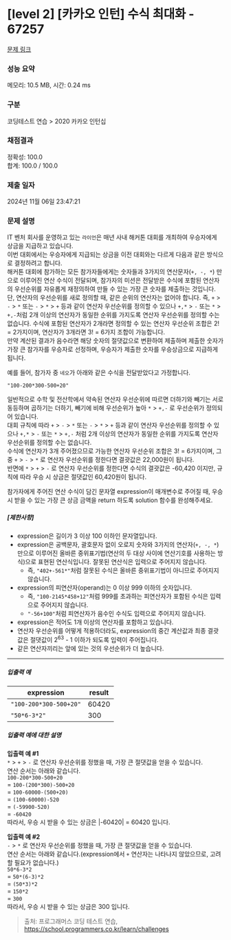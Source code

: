# [level 2] [카카오 인턴] 수식 최대화 - 67257 

[문제 링크](https://school.programmers.co.kr/learn/courses/30/lessons/67257) 

### 성능 요약

메모리: 10.5 MB, 시간: 0.24 ms

### 구분

코딩테스트 연습 > 2020 카카오 인턴십

### 채점결과

정확성: 100.0<br/>합계: 100.0 / 100.0

### 제출 일자

2024년 11월 06일 23:47:21

### 문제 설명

<p>IT 벤처 회사를 운영하고 있는 <code>라이언</code>은 매년 사내 해커톤 대회를 개최하여 우승자에게 상금을 지급하고 있습니다.<br>
이번 대회에서는 우승자에게 지급되는 상금을 이전 대회와는 다르게 다음과 같은 방식으로 결정하려고 합니다.<br>
해커톤 대회에 참가하는 모든 참가자들에게는 숫자들과 3가지의 연산문자(<code>+, -, *</code>) 만으로 이루어진 연산 수식이 전달되며, 참가자의 미션은 전달받은 수식에 포함된 연산자의 우선순위를 자유롭게 재정의하여 만들 수 있는 가장 큰 숫자를 제출하는 것입니다.<br>
단, 연산자의 우선순위를 새로 정의할 때, 같은 순위의 연산자는 없어야 합니다. 즉, <code>+</code> &gt; <code>-</code> &gt; <code>*</code> 또는 <code>-</code> &gt; <code>*</code> &gt; <code>+</code> 등과 같이 연산자 우선순위를 정의할 수 있으나 <code>+,*</code> &gt; <code>-</code> 또는 <code>*</code> &gt; <code>+,-</code>처럼 2개 이상의 연산자가 동일한 순위를 가지도록 연산자 우선순위를 정의할 수는 없습니다. 수식에 포함된 연산자가 2개라면 정의할 수 있는 연산자 우선순위 조합은 2! = 2가지이며, 연산자가 3개라면 3! = 6가지 조합이 가능합니다.<br>
만약 계산된 결과가 음수라면 해당 숫자의 절댓값으로 변환하여 제출하며 제출한 숫자가 가장 큰 참가자를 우승자로 선정하며, 우승자가 제출한 숫자를 우승상금으로 지급하게 됩니다.</p>

<p>예를 들어, 참가자 중 <code>네오</code>가 아래와 같은 수식을 전달받았다고 가정합니다.</p>

<p><code>"100-200*300-500+20"</code></p>

<p>일반적으로 수학 및 전산학에서 약속된 연산자 우선순위에 따르면 더하기와 빼기는 서로 동등하며 곱하기는 더하기, 빼기에 비해 우선순위가 높아 <code>*</code> &gt; <code>+,-</code> 로 우선순위가 정의되어 있습니다.<br>
대회 규칙에 따라 <code>+</code> &gt; <code>-</code> &gt; <code>*</code>  또는  <code>-</code> &gt; <code>*</code> &gt; <code>+</code> 등과 같이 연산자 우선순위를 정의할 수 있으나 <code>+,*</code> &gt; <code>-</code> 또는 <code>*</code> &gt; <code>+,-</code> 처럼 2개 이상의 연산자가 동일한 순위를 가지도록 연산자 우선순위를 정의할 수는 없습니다.<br>
수식에 연산자가 3개 주어졌으므로 가능한 연산자 우선순위 조합은 3! = 6가지이며, 그 중 <code>+</code> &gt; <code>-</code> &gt; <code>*</code> 로 연산자 우선순위를 정한다면 결괏값은 22,000원이 됩니다.<br>
반면에 <code>*</code> &gt; <code>+</code> &gt; <code>-</code> 로 연산자 우선순위를 정한다면 수식의 결괏값은 -60,420 이지만, 규칙에 따라 우승 시 상금은 절댓값인 60,420원이 됩니다.</p>

<p>참가자에게 주어진 연산 수식이 담긴 문자열 expression이 매개변수로 주어질 때, 우승 시 받을 수 있는 가장 큰 상금 금액을 return 하도록 solution 함수를 완성해주세요.</p>

<h5><strong>[제한사항]</strong></h5>

<ul>
<li>expression은 길이가 3 이상 100 이하인 문자열입니다.</li>
<li>expression은 공백문자, 괄호문자 없이 오로지 숫자와 3가지의 연산자(<code>+, -, *</code>) 만으로 이루어진 올바른 중위표기법(연산의 두 대상 사이에 연산기호를 사용하는 방식)으로 표현된 연산식입니다. 잘못된 연산식은 입력으로 주어지지 않습니다.

<ul>
<li>즉, <code>"402+-561*"</code>처럼 잘못된 수식은 올바른 중위표기법이 아니므로 주어지지 않습니다.<br></li>
</ul></li>
<li>expression의 피연산자(operand)는 0 이상 999 이하의 숫자입니다.

<ul>
<li>즉, <code>"100-2145*458+12"</code>처럼 999를 초과하는 피연산자가 포함된 수식은 입력으로 주어지지 않습니다.</li>
<li><code>"-56+100"</code>처럼 피연산자가 음수인 수식도 입력으로 주어지지 않습니다. </li>
</ul></li>
<li>expression은 적어도 1개 이상의 연산자를 포함하고 있습니다.</li>
<li>연산자 우선순위를 어떻게 적용하더라도, expression의 중간 계산값과 최종 결괏값은 절댓값이 2<sup>63</sup> - 1 이하가 되도록 입력이 주어집니다.</li>
<li>같은 연산자끼리는 앞에 있는 것의 우선순위가 더 높습니다.</li>
</ul>

<hr>

<h5><strong>입출력 예</strong></h5>
<table class="table">
        <thead><tr>
<th>expression</th>
<th>result</th>
</tr>
</thead>
        <tbody><tr>
<td><code>"100-200*300-500+20"</code></td>
<td>60420</td>
</tr>
<tr>
<td><code>"50*6-3*2"</code></td>
<td>300</td>
</tr>
</tbody>
      </table>
<h5><strong>입출력 예에 대한 설명</strong></h5>

<p><strong>입출력 예 #1</strong><br>
<code>*</code> &gt; <code>+</code> &gt; <code>-</code> 로 연산자 우선순위를 정했을 때, 가장 큰 절댓값을 얻을 수 있습니다.<br>
연산 순서는 아래와 같습니다.<br>
<code>100-200*300-500+20</code><br>
= <code>100-(200*300)-500+20</code><br>
= <code>100-60000-(500+20)</code><br>
= <code>(100-60000)-520</code><br>
= <code>(-59900-520)</code><br>
= <code>-60420</code><br>
따라서, 우승 시 받을 수 있는 상금은 |-60420| = 60420 입니다.</p>

<p><strong>입출력 예 #2</strong><br>
<code>-</code> &gt; <code>*</code> 로 연산자 우선순위를 정했을 때, 가장 큰 절댓값을 얻을 수 있습니다.<br>
연산 순서는 아래와 같습니다.(expression에서 <code>+</code> 연산자는 나타나지 않았으므로, 고려할 필요가 없습니다.)<br>
<code>50*6-3*2</code><br>
= <code>50*(6-3)*2</code><br>
= <code>(50*3)*2</code><br>
= <code>150*2</code><br>
= <code>300</code><br>
따라서, 우승 시 받을 수 있는 상금은 300 입니다.</p>


> 출처: 프로그래머스 코딩 테스트 연습, https://school.programmers.co.kr/learn/challenges